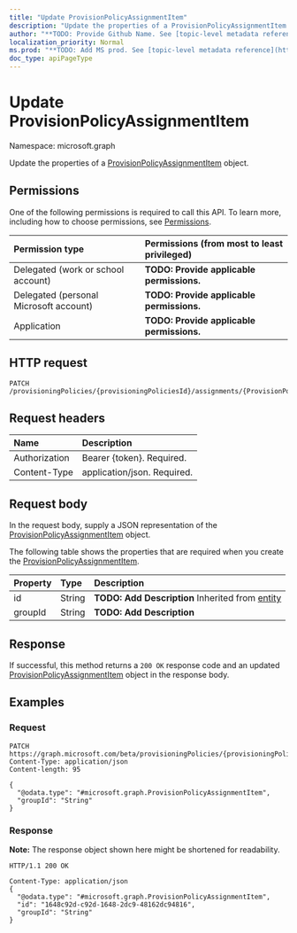 ```yaml
---
title: "Update ProvisionPolicyAssignmentItem"
description: "Update the properties of a ProvisionPolicyAssignmentItem object."
author: "**TODO: Provide Github Name. See [topic-level metadata reference](https://msgo.azurewebsites.net/add/document/guidelines/metadata.html#topic-level-metadata)**"
localization_priority: Normal
ms.prod: "**TODO: Add MS prod. See [topic-level metadata reference](https://msgo.azurewebsites.net/add/document/guidelines/metadata.html#topic-level-metadata)**"
doc_type: apiPageType
---
```


# Update ProvisionPolicyAssignmentItem
Namespace: microsoft.graph

Update the properties of a [ProvisionPolicyAssignmentItem](../resources/provisionpolicyassignmentitem.md) object.

## Permissions
One of the following permissions is required to call this API. To learn more, including how to choose permissions, see [Permissions](/graph/permissions-reference).

|Permission type|Permissions (from most to least privileged)|
|:---|:---|
|Delegated (work or school account)|**TODO: Provide applicable permissions.**|
|Delegated (personal Microsoft account)|**TODO: Provide applicable permissions.**|
|Application|**TODO: Provide applicable permissions.**|

## HTTP request

<!-- {
  "blockType": "ignored"
}
-->
``` http
PATCH /provisioningPolicies/{provisioningPoliciesId}/assignments/{ProvisionPolicyAssignmentItemId}
```

## Request headers
|Name|Description|
|:---|:---|
|Authorization|Bearer {token}. Required.|
|Content-Type|application/json. Required.|

## Request body
In the request body, supply a JSON representation of the [ProvisionPolicyAssignmentItem](../resources/provisionpolicyassignmentitem.md) object.

The following table shows the properties that are required when you create the [ProvisionPolicyAssignmentItem](../resources/provisionpolicyassignmentitem.md).

|Property|Type|Description|
|:---|:---|:---|
|id|String|**TODO: Add Description** Inherited from [entity](../resources/entity.md)|
|groupId|String|**TODO: Add Description**|



## Response

If successful, this method returns a `200 OK` response code and an updated [ProvisionPolicyAssignmentItem](../resources/provisionpolicyassignmentitem.md) object in the response body.

## Examples

### Request
<!-- {
  "blockType": "request",
  "name": "update_provisionpolicyassignmentitem"
}
-->
``` http
PATCH https://graph.microsoft.com/beta/provisioningPolicies/{provisioningPoliciesId}/assignments/{ProvisionPolicyAssignmentItemId}
Content-Type: application/json
Content-length: 95

{
  "@odata.type": "#microsoft.graph.ProvisionPolicyAssignmentItem",
  "groupId": "String"
}
```


### Response
**Note:** The response object shown here might be shortened for readability.
<!-- {
  "blockType": "response",
  "truncated": true
}
-->
``` http
HTTP/1.1 200 OK

Content-Type: application/json
{
  "@odata.type": "#microsoft.graph.ProvisionPolicyAssignmentItem",
  "id": "1648c92d-c92d-1648-2dc9-48162dc94816",
  "groupId": "String"
}
```

